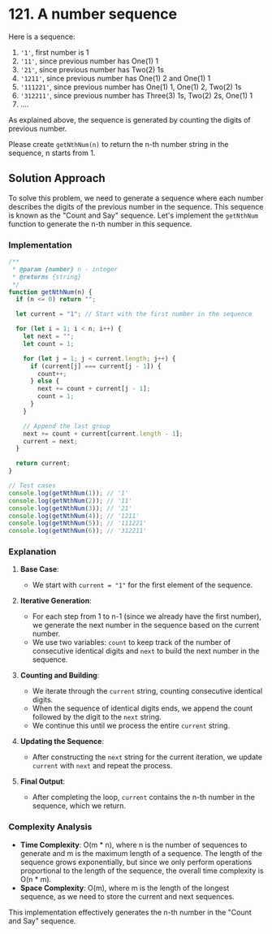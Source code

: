 # 121. A number sequence

Here is a sequence:

1. `'1'`, first number is 1
2. `'11'`, since previous number has One(1) 1
3. `'21'`, since previous number has Two(2) 1s
4. `'1211'`, since previous number has One(1) 2 and One(1) 1
5. `'111221'`, since previous number has One(1) 1, One(1) 2, Two(2) 1s
6. `'312211'`, since previous number has Three(3) 1s, Two(2) 2s, One(1) 1
7. ....

As explained above, the sequence is generated by counting the digits of previous number.

Please create `getNthNum(n)` to return the n-th number string in the sequence, n starts from 1.

## Solution Approach

To solve this problem, we need to generate a sequence where each number describes the digits of the previous number in the sequence. This sequence is known as the "Count and Say" sequence. Let's implement the `getNthNum` function to generate the n-th number in this sequence.

### Implementation

```javascript
/**
 * @param {number} n - integer
 * @returns {string}
 */
function getNthNum(n) {
  if (n <= 0) return "";

  let current = "1"; // Start with the first number in the sequence

  for (let i = 1; i < n; i++) {
    let next = "";
    let count = 1;

    for (let j = 1; j < current.length; j++) {
      if (current[j] === current[j - 1]) {
        count++;
      } else {
        next += count + current[j - 1];
        count = 1;
      }
    }

    // Append the last group
    next += count + current[current.length - 1];
    current = next;
  }

  return current;
}

// Test cases
console.log(getNthNum(1)); // '1'
console.log(getNthNum(2)); // '11'
console.log(getNthNum(3)); // '21'
console.log(getNthNum(4)); // '1211'
console.log(getNthNum(5)); // '111221'
console.log(getNthNum(6)); // '312211'
```

### Explanation

1. **Base Case**:
   - We start with `current = "1"` for the first element of the sequence.

2. **Iterative Generation**:
   - For each step from 1 to n-1 (since we already have the first number), we generate the next number in the sequence based on the current number.
   - We use two variables: `count` to keep track of the number of consecutive identical digits and `next` to build the next number in the sequence.

3. **Counting and Building**:
   - We iterate through the `current` string, counting consecutive identical digits.
   - When the sequence of identical digits ends, we append the count followed by the digit to the `next` string.
   - We continue this until we process the entire `current` string.

4. **Updating the Sequence**:
   - After constructing the `next` string for the current iteration, we update `current` with `next` and repeat the process.

5. **Final Output**:
   - After completing the loop, `current` contains the n-th number in the sequence, which we return.

### Complexity Analysis

- **Time Complexity**: O(m * n), where n is the number of sequences to generate and m is the maximum length of a sequence. The length of the sequence grows exponentially, but since we only perform operations proportional to the length of the sequence, the overall time complexity is O(n * m).
- **Space Complexity**: O(m), where m is the length of the longest sequence, as we need to store the current and next sequences.

This implementation effectively generates the n-th number in the "Count and Say" sequence.